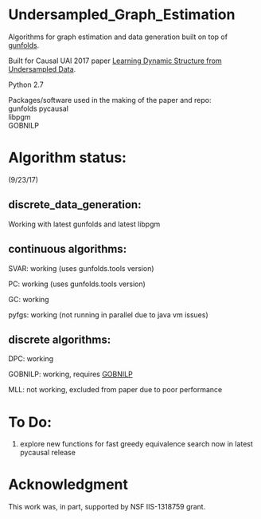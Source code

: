 # Undersampled_Graph_Estimation

Algorithms for graph estimation and data generation built on top of [gunfolds](https://gitlab.com/undersampling/gunfolds).

Built for Causal UAI 2017 paper [Learning Dynamic Structure from Undersampled Data](https://www.cs.purdue.edu/homes/eb/causal-uai17/papers/7.pdf).

Python 2.7

Packages/software used in the making of the paper and repo:  
gunfolds 
pycausal  
libpgm   
GOBNILP   

# Algorithm status:

(9/23/17)

## discrete_data_generation:
Working with latest gunfolds and latest libpgm

## continuous algorithms:

SVAR: working (uses gunfolds.tools version)

PC: working (uses gunfolds.tools version)

GC: working

pyfgs: working (not running in parallel due to java vm issues)

## discrete algorithms:

DPC: working

GOBNILP: working, requires [GOBNILP](https://www.cs.york.ac.uk/aig/sw/gobnilp/)

MLL: not working, excluded from paper due to poor performance

# To Do:
  1. explore new functions for fast greedy equivalence search now in latest pycausal release

Acknowledgment
========
This work was, in part, supported by  NSF IIS-1318759 grant.
